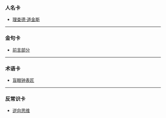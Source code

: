 ### 人名卡
 - [理查德·道金斯][1]

---
### 金句卡
 - [前言部分][2]
 
---
### 术语卡
- [盲眼钟表匠][3]

---
### 反常识卡
- [逆向思维][4]
 


  [1]: https://github.com/weihaisheng/ReadingCard/blob/master/20170113-SeekingWisdom/cP-richardDawkins.md
  [2]: https://github.com/weihaisheng/ReadingCard/blob/master/20170113-SeekingWisdom/cR-preface.md
  [3]: https://github.com/weihaisheng/ReadingCard/blob/master/20170113-SeekingWisdom/cT-theBlindWatchmaker.md
  [4]: https://github.com/weihaisheng/ReadingCard/blob/master/20170113-SeekingWisdom/cN-reverseThinking.md
